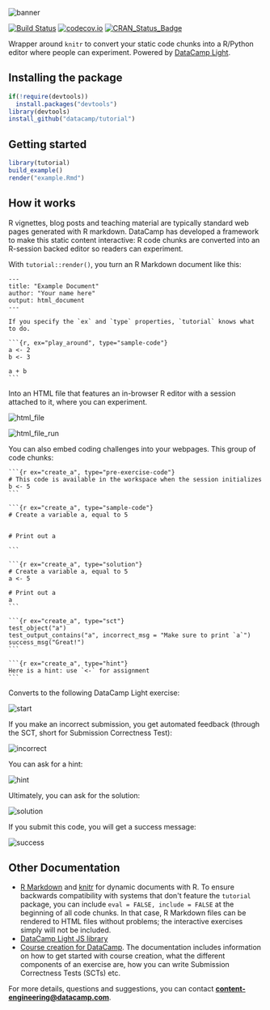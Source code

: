 ![banner](https://s3.amazonaws.com/assets.datacamp.com/img/github/content-engineering-repos/tutorial_banner_v2.png)

[![Build Status](https://api.travis-ci.org/datacamp/tutorial.svg?branch=master)](https://travis-ci.org/datacamp/tutorial)
[![codecov.io](https://codecov.io/github/datacamp/tutorial/coverage.svg?branch=master)](https://codecov.io/github/datacamp/tutorial?branch=master)
[![CRAN_Status_Badge](http://www.r-pkg.org/badges/version/tutorial)](http://cran.r-project.org/package=tutorial)

Wrapper around `knitr` to convert your static code chunks into a R/Python editor where people can experiment. Powered by [DataCamp Light](https://www.github.com/datacamp/datacamp-light).

## Installing the package

```R
if(!require(devtools))
  install.packages("devtools")
library(devtools)
install_github("datacamp/tutorial")
```

## Getting started

```R
library(tutorial)
build_example()
render("example.Rmd")
```

## How it works

R vignettes, blog posts and teaching material are typically standard web pages generated with R markdown. DataCamp has developed a framework to make this static content interactive: R code chunks are converted into an R-session backed editor so readers can experiment.

With `tutorial::render()`, you turn an R Markdown document like this:   

    ---
    title: "Example Document"
    author: "Your name here"
    output: html_document
    ---

    If you specify the `ex` and `type` properties, `tutorial` knows what to do.

    ```{r, ex="play_around", type="sample-code"}
    a <- 2
    b <- 3

    a + b
    ```

Into an HTML file that features an in-browser R editor with a session attached to it, where you can experiment.

![html_file](https://s3.amazonaws.com/assets.datacamp.com/img/github/content-engineering-repos/tutorial_html_file.png)

![html_file_run](https://s3.amazonaws.com/assets.datacamp.com/img/github/content-engineering-repos/tutorial_html_file_run.png)

You can also embed coding challenges into your webpages. This group of code chunks:

    ```{r ex="create_a", type="pre-exercise-code"}
    # This code is available in the workspace when the session initializes
    b <- 5
    ```
    
    ```{r ex="create_a", type="sample-code"}
    # Create a variable a, equal to 5
    
    
    # Print out a
    
    ```
    
    ```{r ex="create_a", type="solution"}
    # Create a variable a, equal to 5
    a <- 5
    
    # Print out a
    a
    ```
    
    ```{r ex="create_a", type="sct"}
    test_object("a")
    test_output_contains("a", incorrect_msg = "Make sure to print `a`")
    success_msg("Great!")
    ```
    
    ```{r ex="create_a", type="hint"}
    Here is a hint: use `<-` for assignment
    ```

Converts to the following DataCamp Light exercise:

![start](https://s3.amazonaws.com/assets.datacamp.com/img/github/content-engineering-repos/tutorial1_start.png)

If you make an incorrect submission, you get automated feedback (through the SCT, short for Submission Correctness Test):

![incorrect](https://s3.amazonaws.com/assets.datacamp.com/img/github/content-engineering-repos/tutorial2_incorrect.png)

You can ask for a hint:

![hint](https://s3.amazonaws.com/assets.datacamp.com/img/github/content-engineering-repos/tutorial3_hint.png)

Ultimately, you can ask for the solution:

![solution](https://s3.amazonaws.com/assets.datacamp.com/img/github/content-engineering-repos/tutorial4_solution.png)

If you submit this code, you will get a success message:

![success](https://s3.amazonaws.com/assets.datacamp.com/img/github/content-engineering-repos/tutorial5_correct.png)

## Other Documentation

- [R Markdown](http://rmarkdown.rstudio.com/) and [knitr](http://yihui.name/knitr/) for dynamic documents with R. To ensure backwards compatibility with systems that don't feature the `tutorial` package, you can include `eval = FALSE, include = FALSE` at the beginning of all code chunks. In that case, R Markdown files can be rendered to HTML files without problems; the interactive exercises simply will not be included.
- [DataCamp Light JS library](https://www.github.com/datacamp/datacamp-light)
- [Course creation for DataCamp](https://www.datacamp.com/teach/documentation). The documentation includes information on how to get started with course creation, what the different components of an exercise are, how you can write Submission Correctness Tests (SCTs) etc.

For more details, questions and suggestions, you can contact <b>content-engineering@datacamp.com</b>.
